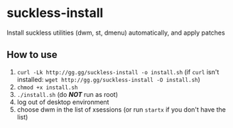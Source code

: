 # suckless-install
Install suckless utilities (dwm, st, dmenu) automatically, and apply patches
## How to use
1. `curl -Lk http://gg.gg/suckless-install -o install.sh` (if `curl` isn't installed: `wget http://gg.gg/suckless-install -O install.sh`)
2. `chmod +x install.sh`
3. `./install.sh` (do ***NOT*** run as root)
4. log out of desktop environment
5. choose dwm in the list of xsessions (or run `startx` if you don't have the list)
